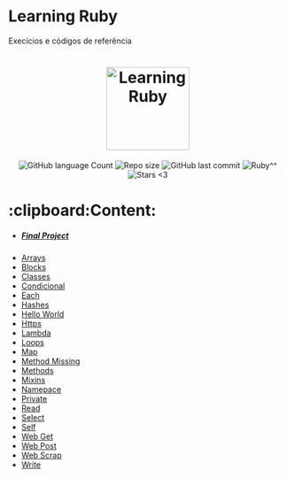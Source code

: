 <h1>Learning Ruby</h1>
<p>Execícios e códigos de referência</p>
<h1 align="center">
    <img alt="Learning Ruby" title="#Learning ruby" src="https://user-images.githubusercontent.com/41702724/94974542-482f1880-04e5-11eb-8317-bfba8c6c3d34.png" width="150px" height="150px" />
</h1>

<p align="center">
  <img alt="GitHub language Count" src="https://img.shields.io/github/languages/count/clintonferraz/Learning-Ruby">

  <img alt="Repo size" src="https://img.shields.io/github/repo-size/clintonferraz/Learning-Ruby">

  <a>
    <img alt="GitHub last commit" src="https://img.shields.io/github/last-commit/clintonferraz/Learning-Ruby">
  </a>

  <a>
    <img alt="Ruby^^" src="https://img.shields.io/github/languages/top/clintonferraz/Learning-Ruby">
  </a>
  <img alt="Stars <3" src="https://img.shields.io/github/stars/clintonferraz/Learning-Ruby?style=social">
</p>
<h1>
  :clipboard:Content:
</h1>
<ul>
  <li><h5><a href="/ProjetoFinal">Final Project</a></h5></li>
  <li><a href="/arrays.rb">Arrays</a></li>
  <li><a href="/blocks.rb">Blocks</a></li>
  <li><a href="/classes.rb">Classes</a></li>
  <li><a href="/condicional.rb">Condicional</a></li>
  <li><a href="/each.rb">Each</a></li>
  <li><a href="/hashes.rb">Hashes</a></li>
  <li><a href="/helloworld.rb">Hello World</a></li>
  <li><a href="/https.rb">Https</a></li>
  <li><a href="/lambda.rb">Lambda</a></li>
  <li><a href="/loops.rb">Loops</a></li>
  <li><a href="/map.rb">Map</a></li>
  <li><a href="/method_missing.rb">Method Missing</a></li>
  <li><a href="/metodos.rb">Methods</a></li>
  <li><a href="/mixins.rb">Mixins</a></li>
  <li><a href="/namespace.rb">Namepace</a></li>
  <li><a href="/private.rb">Private</a></li>
  <li><a href="/read.rb">Read</a></li>
  <li><a href="/select.rb">Select</a></li>
  <li><a href="/self.rb">Self</a></li>
  <li><a href="/web_get.rb">Web Get</a></li>
  <li><a href="/web_post.rb">Web Post</a></li>
  <li><a href="/web_scrap.rb">Web Scrap</a></li>
  <li><a href="/write.rb">Write</a></li>
</ul>

